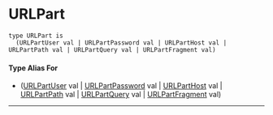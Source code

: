 # URLPart

```pony
type URLPart is
  (URLPartUser val | URLPartPassword val | URLPartHost val | URLPartPath val | URLPartQuery val | URLPartFragment val)
```

#### Type Alias For

* ([URLPartUser](net-http-URLPartUser) val | [URLPartPassword](net-http-URLPartPassword) val | [URLPartHost](net-http-URLPartHost) val | [URLPartPath](net-http-URLPartPath) val | [URLPartQuery](net-http-URLPartQuery) val | [URLPartFragment](net-http-URLPartFragment) val)

---

